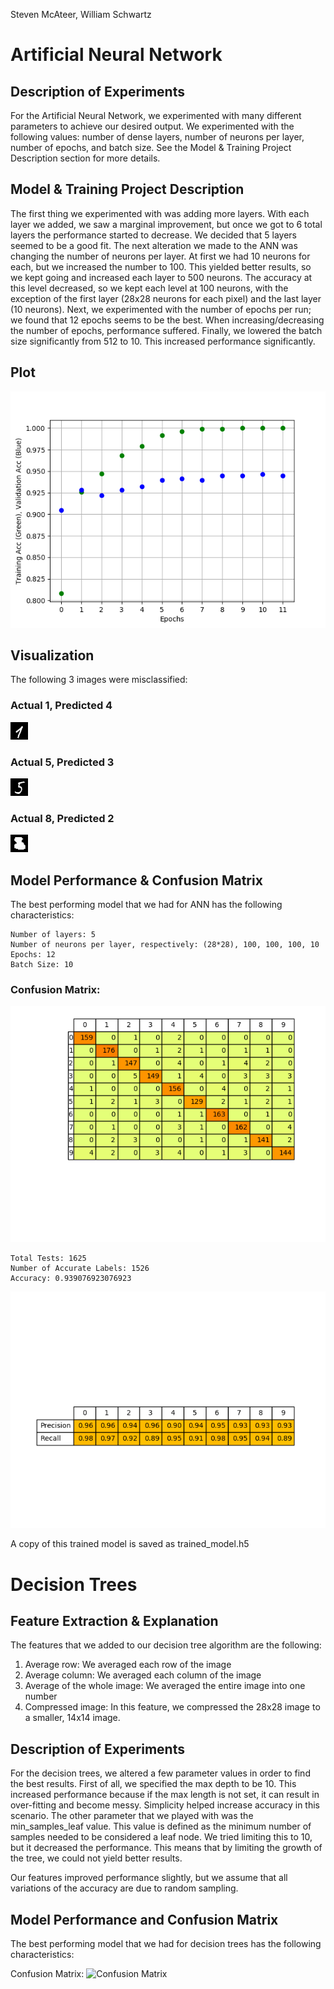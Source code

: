 Steven McAteer, William Schwartz

# Artificial Neural Network

## Description of Experiments

For the Artificial Neural Network, we experimented with many different parameters to achieve our
desired output. We experimented with the following values: number of dense layers, number of
neurons per layer, number of epochs, and batch size. See the Model & Training Project Description
section for more details.

## Model & Training Project Description

The first thing we experimented with was adding more layers. With each layer we added, we saw a
marginal improvement, but once we got to 6 total layers the performance started to decrease. We
decided that 5 layers seemed to be a good fit. The next alteration we made to the ANN was changing
the number of neurons per layer. At first we had 10 neurons for each, but we increased the number to 100.
This yielded better results, so we kept going and increased each layer to 500 neurons. The accuracy
at this level decreased, so we kept each level at 100 neurons, with the exception of the first layer
(28x28 neurons for each pixel) and the last layer (10 neurons). Next, we experimented with the number
of epochs per run; we found that 12 epochs seems to be the best. When increasing/decreasing the
number of epochs, performance suffered. Finally, we lowered the batch size significantly from 512 to
10. This increased performance significantly.


## Plot

![Accuracy/Validation Plot vs. Epochs](/acc_vs_val_plot.png)

## Visualization

The following 3 images were misclassified:

### Actual 1, Predicted 4
![Actual 1, Predicted 4](/actual_1_predicted_4.png)
### Actual 5, Predicted 3
![Actual 5, Predicted 3](/actual_5_predicted_3.png)
### Actual 8, Predicted 2
![Actual 8, Predicted 2](/actual_8_predicted_2.png)

## Model Performance & Confusion Matrix

The best performing model that we had for ANN has the following characteristics:

```
Number of layers: 5
Number of neurons per layer, respectively: (28*28), 100, 100, 100, 10
Epochs: 12
Batch Size: 10

```
### Confusion Matrix:
![Confusion Matrix](/ann_confusion_matrix.png)

```
Total Tests: 1625
Number of Accurate Labels: 1526
Accuracy: 0.939076923076923
```
![Precision/Recall](/precision_and_recall.png)

A copy of this trained model is saved as trained_model.h5


# Decision Trees

## Feature Extraction & Explanation

The features that we added to our decision tree algorithm are the following:

1. Average row: We averaged each row of the image
2. Average column: We averaged each column of the image
3. Average of the whole image: We averaged the entire image into one number
4. Compressed image: In this feature, we compressed the 28x28 image to a smaller,
14x14 image.

## Description of Experiments

For the decision trees, we altered a few parameter values in order to find the best results.
First of all, we specified the max depth to be 10. This increased performance because if the
max length is not set, it can result in over-fitting and become messy. Simplicity helped increase
accuracy in this scenario. The other parameter that we played with was the min_samples_leaf value.
This value is defined as the minimum number of samples needed to be considered a leaf node. We
tried limiting this to 10, but it decreased the performance. This means that by limiting the
growth of the tree, we could not yield better results.

Our features improved performance slightly, but we assume that all variations of the accuracy are
 due to random sampling.

## Model Performance and Confusion Matrix

The best performing model that we had for decision trees has the following characteristics:

Confusion Matrix:
![Confusion Matrix](/dt_confusion_matrix.png)







